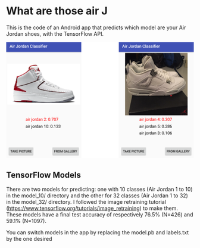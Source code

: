 # What are those air J
This is the code of an Android app that predicts which model are your Air Jordan shoes, with the TensorFlow API.

![alt text](https://raw.githubusercontent.com/nelson888/what-are-those-air-Jordan/master/screenshots.png)

## TensorFlow Models
There are two models for predicting: one with 10 classes (Air Jordan 1 to 10) in the model_10/ directory and the other for 32 classes (Air Jordan 1 to 32) in the model_32/ directory. I followed the image retraining tutorial (https://www.tensorflow.org/tutorials/image_retraining) to make them.
These models have a final test accuracy of respectively 76.5% (N=426) and 59.1% (N=1097).

You can switch models in the app by replacing the model.pb and labels.txt by the one desired
